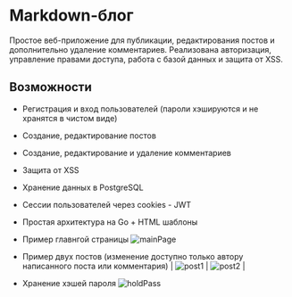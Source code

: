 # Markdown-блог 

Простое веб-приложение для публикации, редактирования постов и дополнительно удаление комментариев. Реализована авторизация, управление правами доступа, работа с базой данных и защита от XSS. 

## Возможности 

- Регистрация и вход пользователей (пароли хэшируются и не хранятся в чистом виде) 
- Создание, редактирование постов 
- Создание, редактирование и удаление комментариев 
- Защита от XSS 
- Хранение данных в PostgreSQL 
- Сессии пользователей через cookies - JWT 
- Простая архитектура на Go + HTML шаблоны

- Пример главнгой страницы 
![mainPage](img/mainPage.jpg) 
- Пример двух постов (изменение доступно только автору написанного поста или комментария) 
| ![post1](img/post1.jpg) | ![post2](img/post2.jpg) | 

- Хранение хэшей пароля 
![holdPass](img/holdPass.jpg)

